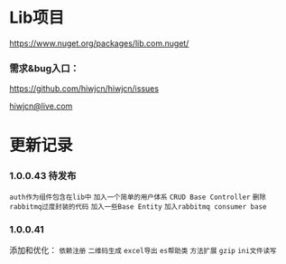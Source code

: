 # Lib项目
https://www.nuget.org/packages/lib.com.nuget/

### 需求&bug入口：
https://github.com/hiwjcn/hiwjcn/issues

hiwjcn@live.com

# 更新记录

### 1.0.0.43 待发布
`auth作为组件包含在lib中` `加入一个简单的用户体系` `CRUD Base Controller` `删除rabbitmq过度封装的代码`
`加入一些Base Entity` `加入rabbitmq consumer base`

### 1.0.0.41
添加和优化： `依赖注册` `二维码生成` `excel导出` `es帮助类` `方法扩展` `gzip` `ini文件读写`
